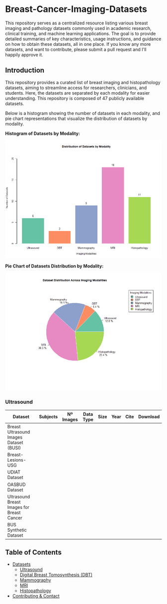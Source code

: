 # Breast-Cancer-Imaging-Datasets
This repository serves as a centralized resource listing various breast imaging and pathology datasets commonly used in academic research, clinical training, and machine learning applications. The goal is to provide detailed summaries of key characteristics, usage instructions, and guidance on how to obtain these datasets, all in one place.
If you know any more datasets, and want to contribute, please submit a pull request and I'll happily approve it.

## Introduction

This repository provides a curated list of breast imaging and histopathology datasets, aiming to streamline access for researchers, clinicians, and students. Here, the datasets are separated by each modality for easier understanding. This repository is composed of 47 publicly available datasets.

Below is a histogram showing the number of datasets in each modality, and pie chart representations that visualize the distribution of datasets by modality.

**Histogram of Datasets by Modality:**

![Histogram of Datasets by Modality](images/histogram.png "Histogram")

**Pie Chart of Datasets Distribution by Modality:**

![Pie Chart of Datasets Distribution](images/piechart.png "Pie Chart")

### Ultrasound

| Dataset                                 | Subjects | Nº Images | Data Type        | Size   | Year | Cite | Download |
|------------------------------------------|----------|-----------|------------------|--------|------|------|----------|
| Breast Ultrasound Images Dataset (BUSI)  |          |           |                  |        |      |      |          |
| Breast-Lesions-USG                       |          |           |                  |        |      |      |          |
| UDIAT Dataset                            |          |           |                  |        |      |      |          |
| OASBUD Dataset                           |          |           |                  |        |      |      |          |
| Ultrasound Breast Images for Breast Cancer |        |           |                  |        |      |      |          |
| BUS Synthetic Dataset                    |          |           |                  |        |      |      |          |


## Table of Contents
- [Datasets](#datasets)
  - [Ultrasound](#ultrasound)
  - [Digital Breast Tomosynthesis (DBT)](#digital-breast-tomosynthesis-dbt)
  - [Mammography](#mammography)
  - [MRI](#mri)
  - [Histopathology](#histopathology)
- [Contributing & Contact](#contributing--contact)
